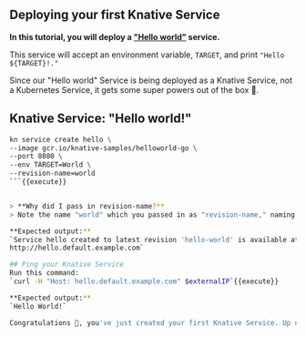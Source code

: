 ## Deploying your first Knative Service

**In this tutorial, you will deploy a ["Hello world"](https://github.com/knative/docs/tree/main/code-samples/serving/hello-world/helloworld-go) service.**

This service will accept an environment variable, `TARGET`, and print `"Hello ${TARGET}!."`

Since our "Hello world" Service is being deployed as a Knative Service, not a Kubernetes Service, it gets some super powers out of the box 🚀.

## Knative Service: "Hello world!"

```sh
kn service create hello \
--image gcr.io/knative-samples/helloworld-go \
--port 8080 \
--env TARGET=World \
--revision-name=world
```{{execute}}


> **Why did I pass in revision-name?**
> Note the name "world" which you passed in as "revision-name," naming your Revisions will help you to more easily identify them, but don't worry, you'll learn more about Revisions later.

**Expected output:**
`Service hello created to latest revision 'hello-world' is available at URL:
http://hello.default.example.com`

## Ping your Knative Service
Run this command:
`curl -H "Host: hello.default.example.com" $externalIP`{{execute}}

**Expected output:**
`Hello World!`

Congratulations 🎉, you've just created your first Knative Service. Up next, Autoscaling!
